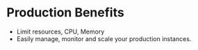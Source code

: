 # Production Benefits

* Limit resources, CPU, Memory
* Easily manage, monitor and scale your production instances.
